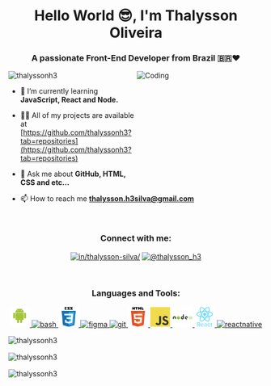 <h1 align="center">Hello World 😎, I'm Thalysson Oliveira</h1>
<h3 align="center">A passionate Front-End Developer from Brazil 🇧🇷❤</h3>

<img align="right" alt="Coding" height="200px" width="250px" src="https://raw.githubusercontent.com/TheDudeThatCode/TheDudeThatCode/master/Assets/Developer.gif">

<p align="left"> <img src="https://komarev.com/ghpvc/?username=thalyssonh3&label=Profile%20views&color=0e75b6&style=flat" alt="thalyssonh3" /> </p>

- 🌱 I’m currently learning **JavaScript, React and Node.**

- 👨‍💻 All of my projects are available at [https://github.com/thalyssonh3?tab=repositories](https://github.com/thalyssonh3?tab=repositories)

- 💬 Ask me about **GitHub, HTML, CSS and etc...**

- 📫 How to reach me **thalysson.h3silva@gmail.com**
<br>

<h3 align="center">Connect with me:</h3>
<p align="center">
<a href="https://linkedin.com/in/thalysson-silva/" target="blank"><img align="center" src="https://raw.githubusercontent.com/rahuldkjain/github-profile-readme-generator/master/src/images/icons/Social/linked-in-alt.svg" alt="in/thalysson-silva/" height="30" width="40" /></a>
<a href="https://instagram.com/thalysson_h3" target="blank"><img align="center" src="https://raw.githubusercontent.com/rahuldkjain/github-profile-readme-generator/master/src/images/icons/Social/instagram.svg" alt="@thalysson_h3" height="30" width="40" /></a>
</p>
<br>
<h3 align="center">Languages and Tools:</h3>
<p align="center"> <a href="https://developer.android.com" target="_blank" rel="noreferrer"> <img src="https://raw.githubusercontent.com/devicons/devicon/master/icons/android/android-original-wordmark.svg" alt="android" width="40" height="40"/> </a> <a href="https://www.gnu.org/software/bash/" target="_blank" rel="noreferrer"> <img src="https://www.vectorlogo.zone/logos/gnu_bash/gnu_bash-icon.svg" alt="bash" width="40" height="40"/> </a> <a href="https://www.w3schools.com/css/" target="_blank" rel="noreferrer"> <img src="https://raw.githubusercontent.com/devicons/devicon/master/icons/css3/css3-original-wordmark.svg" alt="css3" width="40" height="40"/> </a> <a href="https://www.figma.com/" target="_blank" rel="noreferrer"> <img src="https://www.vectorlogo.zone/logos/figma/figma-icon.svg" alt="figma" width="40" height="40"/> </a> <a href="https://git-scm.com/" target="_blank" rel="noreferrer"> <img src="https://www.vectorlogo.zone/logos/git-scm/git-scm-icon.svg" alt="git" width="40" height="40"/> </a> <a href="https://www.w3.org/html/" target="_blank" rel="noreferrer"> <img src="https://raw.githubusercontent.com/devicons/devicon/master/icons/html5/html5-original-wordmark.svg" alt="html5" width="40" height="40"/> </a> <a href="https://developer.mozilla.org/en-US/docs/Web/JavaScript" target="_blank" rel="noreferrer"> <img src="https://raw.githubusercontent.com/devicons/devicon/master/icons/javascript/javascript-original.svg" alt="javascript" width="40" height="40"/> </a> <a href="https://nodejs.org" target="_blank" rel="noreferrer"> <img src="https://raw.githubusercontent.com/devicons/devicon/master/icons/nodejs/nodejs-original-wordmark.svg" alt="nodejs" width="40" height="40"/> </a> <a href="https://reactjs.org/" target="_blank" rel="noreferrer"> <img src="https://raw.githubusercontent.com/devicons/devicon/master/icons/react/react-original-wordmark.svg" alt="react" width="40" height="40"/> </a> <a href="https://reactnative.dev/" target="_blank" rel="noreferrer"> <img src="https://reactnative.dev/img/header_logo.svg" alt="reactnative" width="40" height="40"/> </a> </p>

<p><img align="center" src="https://github-readme-stats.vercel.app/api/top-langs?username=thalyssonh3&show_icons=true&locale=en&layout=compact" alt="thalyssonh3" /></p>

<p><img align="center" src="https://github-readme-stats.vercel.app/api?username=thalyssonh3&show_icons=true&locale=en" alt="thalyssonh3" /></p>

<p><img align="center" src="https://github-readme-streak-stats.herokuapp.com/?user=thalyssonh3&" alt="thalyssonh3" /></p>
